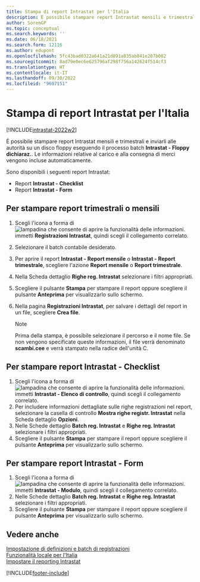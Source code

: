 ```yaml
---
title: Stampa di report Intrastat per l'Italia
description: È possibile stampare report Intrastat mensili e trimestrali e inviarli alle autorità nella versione italiana di Business Central.
author: SorenGP
ms.topic: conceptual
ms.search.keywords: ''
ms.date: 06/18/2021
ms.search.form: 12116
ms.author: edupont
ms.openlocfilehash: 5fc43bad0322a641a21d891a835ab841e207b002
ms.sourcegitcommit: 8ad79e0ec6e625796af298f756a142624f514cf3
ms.translationtype: HT
ms.contentlocale: it-IT
ms.lasthandoff: 09/30/2022
ms.locfileid: "9607151"
---
```

# <a name="print-intrastat-reports-for-italy"></a>Stampa di report Intrastat per l'Italia

[!INCLUDE[intrastat-2022w2](../../includes/intrastat-2022w2.md)]

È possibile stampare report Intrastat mensili e trimestrali e inviarli alle autorità su un disco floppy eseguendo il processo batch **Intrastat - Floppy dichiaraz.**. Le informazioni relative al carico e alla consegna di merci vengono incluse automaticamente.  

Sono disponibili i seguenti report Intrastat:  

- Report **Intrastat - Checklist**  
- Report **Intrastat - Form**  

## <a name="to-print-quarterly-or-monthly-reports"></a>Per stampare report trimestrali o mensili  

1. Scegli l'icona a forma di ![lampadina che consente di aprire la funzionalità delle informazioni.](../../media/ui-search/search_small.png "Dimmi cosa vuoi fare") immetti **Registrazioni Intrastat**, quindi scegli il collegamento correlato.  
2. Selezionare il batch contabile desiderato.  
3. Per aprire il report **Intrastat - Report mensile** o **Intrastat - Report trimestrale**, scegliere l'azione **Report mensile** o **Report trimestrale**.  
4. Nella Scheda dettaglio **Righe reg. Intrastat** selezionare i filtri appropriati.  
5. Scegliere il pulsante **Stampa** per stampare il report oppure scegliere il pulsante **Anteprima** per visualizzarlo sullo schermo.  
6. Nella pagina **Registrazioni Intrastat**, per salvare i dettagli del report in un file, scegliere **Crea file**.  

    > [!NOTE]  
    >  Prima della stampa, è possibile selezionare il percorso e il nome file. Se non vengono specificate queste informazioni, il file verrà denominato **scambi.cee** e verrà stampato nella radice dell'unità C.  

## <a name="to-print-intrastat---checklist-reports"></a>Per stampare report Intrastat - Checklist  

1. Scegli l'icona a forma di ![lampadina che consente di aprire la funzionalità delle informazioni.](../../media/ui-search/search_small.png "Dimmi cosa vuoi fare") immetti **Intrastat - Elenco di controllo**, quindi scegli il collegamento correlato.  
2. Per includere informazioni dettagliate sulle righe registrazioni nel report, selezionare la casella di controllo **Mostra righe registr. Intrastat** nella Scheda dettaglio **Opzioni**.  
3. Nelle Schede dettaglio **Batch reg. Intrastat** e **Righe reg. Intrastat** selezionare i filtri appropriati.  
4. Scegliere il pulsante **Stampa** per stampare il report oppure scegliere il pulsante **Anteprima** per visualizzarlo sullo schermo.  

## <a name="to-print-intrastat---form-reports"></a>Per stampare report Intrastat - Form  

1. Scegli l'icona a forma di ![lampadina che consente di aprire la funzionalità delle informazioni.](../../media/ui-search/search_small.png "Dimmi cosa vuoi fare") immetti **Intrastat - Modulo**, quindi scegli il collegamento correlato.  
2. Nelle Schede dettaglio **Batch reg. Intrastat** e **Righe reg. Intrastat** selezionare i filtri appropriati.  
3. Scegliere il pulsante **Stampa** per stampare il report oppure scegliere il pulsante **Anteprima** per visualizzarlo sullo schermo.  

## <a name="see-also"></a>Vedere anche

[Impostazione di definizioni e batch di registrazioni](how-to-set-up-journal-templates-and-batches.md)  
[Funzionalità locale per l'Italia](italy-local-functionality.md)  
[Impostare il reporting Intrastat](../../finance-how-setup-report-intrastat.md)  

[!INCLUDE[footer-include](../../includes/footer-banner.md)]
